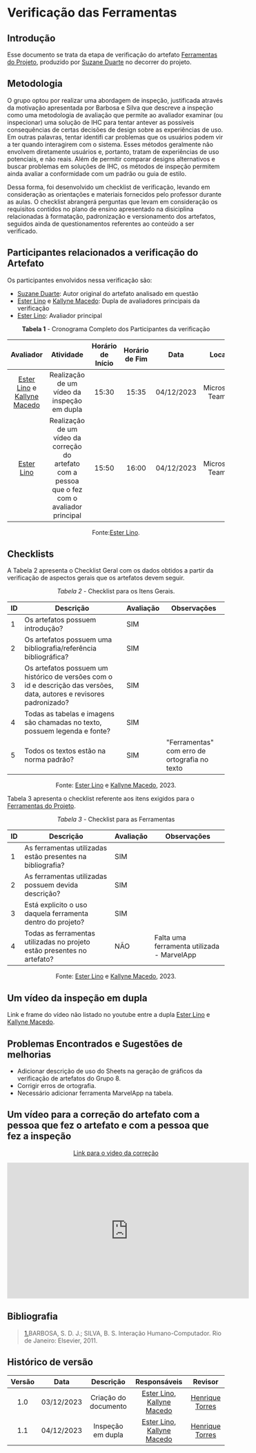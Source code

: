 # **Verificação das Ferramentas**

## Introdução

Esse documento se trata da etapa de verificação do artefato [Ferramentas do Projeto](https://interacao-humano-computador.github.io/2023.2-OnlineJudge/primeira-entrega/ferramentas/), produzido por [Suzane Duarte](https://github.com/suzaneduarte) no decorrer do projeto.

## Metodologia

O grupo optou por realizar uma abordagem de inspeção, justificada através da motivação apresentada por Barbosa e Silva que descreve a inspeção como uma metodologia de avaliação que permite ao avaliador examinar (ou inspecionar) uma solução de IHC para tentar antever as possíveis consequências de certas decisões de design sobre as experiências de uso. Em outras palavras, tentar identifi car problemas que os usuários podem vir a ter quando interagirem com o sistema. Esses métodos geralmente não envolvem diretamente usuários e, portanto, tratam de experiências de uso potenciais, e não reais. Além de permitir comparar designs alternativos e buscar problemas em soluções de IHC, os métodos de inspeção permitem ainda avaliar a conformidade com um padrão ou guia de estilo.

Dessa forma, foi desenvolvido um checklist de verificação, levando em consideração as orientações e materiais fornecidos pelo professor durante as aulas. O checklist abrangerá perguntas que levam em consideração os requisitos contidos no plano de ensino apresentado na disiciplina relacionadas à formatação, padronização e versionamento dos artefatos, seguidos ainda de questionamentos referentes ao conteúdo a ser verificado.

## Participantes relacionados a verificação do Artefato

Os participantes envolvidos nessa verificação são:

- [Suzane Duarte](https://github.com/suzaneduarte): Autor original do artefato analisado em questão
- [Ester Lino](https://github.com/esteerlino) e  [Kallyne Macedo](https://github.com/kalipassos): Dupla de avaliadores principais da verificação
- [Ester Lino](https://github.com/esteerlino): Avaliador principal

<center>

**Tabela 1** - Cronograma Completo dos Participantes da verificação

|                                        Avaliador                                        |                                              Atividade                                              | Horário de Início | Horário de Fim |    Data    |      Local      |
| :--------------------------------------------------------------------------------------: | :--------------------------------------------------------------------------------------------------: | :-----------------: | :-------------: | :--------: | :-------------: |
| [Ester Lino](https://github.com/esteerlino) e  [Kallyne Macedo](https://github.com/kalipassos) |                           Realização de um vídeo da inspeção em dupla                           |        15:30        |      15:35      | 04/12/2023 | Microsoft Teams |
| [Ester Lino](https://github.com/esteerlino) | Realização de um vídeo da correção do artefato com a pessoa que o fez com o avaliador principal |        15:50        |      16:00      | 04/12/2023 | Microsoft Teams |

Fonte:[Ester Lino](https://github.com/esteerlino).

</center>

## Checklists

A Tabela 2 apresenta o Checklist Geral com os dados obtidos a partir da verificação de aspectos gerais que os artefatos devem seguir.

<center>

_Tabela 2_ - Checklist para os Itens Gerais.

| ID | Descrição                                                                                                                | Avaliação | Observações                                 |
| -- | -------------------------------------------------------------------------------------------------------------------------- | ----------- | --------------------------------------------- |
| 1  | Os artefatos possuem introdução?                                                                                         | SIM         |                                               |
| 2  | Os artefatos possuem uma bibliografia/referência bibliográfica?                                                          | SIM         |                                               |
| 3  | Os artefatos possuem um histórico de versões com o id e descrição das versões, data, autores e revisores padronizado? | SIM         |                                               |
| 4  | Todas as tabelas e imagens são chamadas no texto, possuem legenda e fonte?                                                | SIM         |                                               |
| 5  | Todos os textos estão na norma padrão?                                                                                   | SIM         | "Ferramentas" com erro de ortografia no texto |

Fonte: [Ester Lino](https://github.com/esteerlino) e [Kallyne Macedo](https://github.com/kalipassos), 2023.

</center>

Tabela 3 apresenta o checklist referente aos itens exigidos para o [Ferramentas do Projeto](https://interacao-humano-computador.github.io/2023.2-OnlineJudge/primeira-entrega/ferramentas/).

<center>

_Tabela 3_ - Checklist para as Ferramentas

| ID | Descrição                                                              | Avaliação | Observações                              |
| -- | ------------------------------------------------------------------------ | ----------- | ------------------------------------------ |
| 1  | As ferramentas utilizadas estão presentes na bibliografia?              | SIM         |                                            |
| 2  | As ferramentas utilizadas possuem devida descrição?                    | SIM         |                                            |
| 3  | Está explicito o uso daquela ferramenta dentro do projeto?              | SIM         |                                            |
| 4  | Todas as ferramentas utilizadas no projeto estão presentes no artefato? | NÃO        | Falta uma ferramenta utilizada - MarvelApp |

Fonte: [Ester Lino](https://github.com/esteerlino) e [Kallyne Macedo](https://github.com/kalipassos), 2023.

</center>

## Um vídeo da inspeção em dupla

Link e frame do vídeo não listado no youtube entre a dupla [Ester Lino](https://github.com/esteerlino) e [Kallyne Macedo](https://github.com/kalipassos).

## Problemas Encontrados e Sugestões de melhorias

- Adicionar descrição de uso do Sheets na geração de gráficos da verificação de artefatos do Grupo 8.
- Corrigir erros de ortografia.
- Necessário adicionar ferramenta MarvelApp na tabela.

## Um vídeo para a correção do artefato com a pessoa que fez o artefato e com a pessoa que fez a inspeção

<center>

[Link para o video da correção](https://www.youtube.com/watch?v=gGw6980U8bo)

<iframe width="560" height="315" src="https://www.youtube.com/embed/gGw6980U8bo?si=QF0hkDv3FTxn_2Q2" title="YouTube video player" frameborder="0" allow="accelerometer; autoplay; clipboard-write; encrypted-media; gyroscope; picture-in-picture; web-share" allowfullscreen></iframe>

</center>

## Bibliografia

> <a id="REF1" href="#anchor_1">1.</a>BARBOSA, S. D. J.; SILVA, B. S. Interação Humano-Computador. Rio de Janeiro: Elsevier, 2011.<br>

## Histórico de versão

| Versão |    Data    |      Descrição      |                                     Responsáveis                                     |                     Revisor                     |
| :-----: | :--------: | :--------------------: | :------------------------------------------------------------------------------------: | :----------------------------------------------: |
|   1.0   | 03/12/2023 | Criação do documento | [Ester Lino](https://github.com/esteerlino), [Kallyne Macedo](https://github.com/kalipassos) | [Henrique Torres](https://github.com/henriqtorresl) |
|   1.1   | 04/12/2023 |  Inspeção em dupla  | [Ester Lino](https://github.com/esteerlino), [Kallyne Macedo](https://github.com/kalipassos) | [Henrique Torres](https://github.com/henriqtorresl) |
